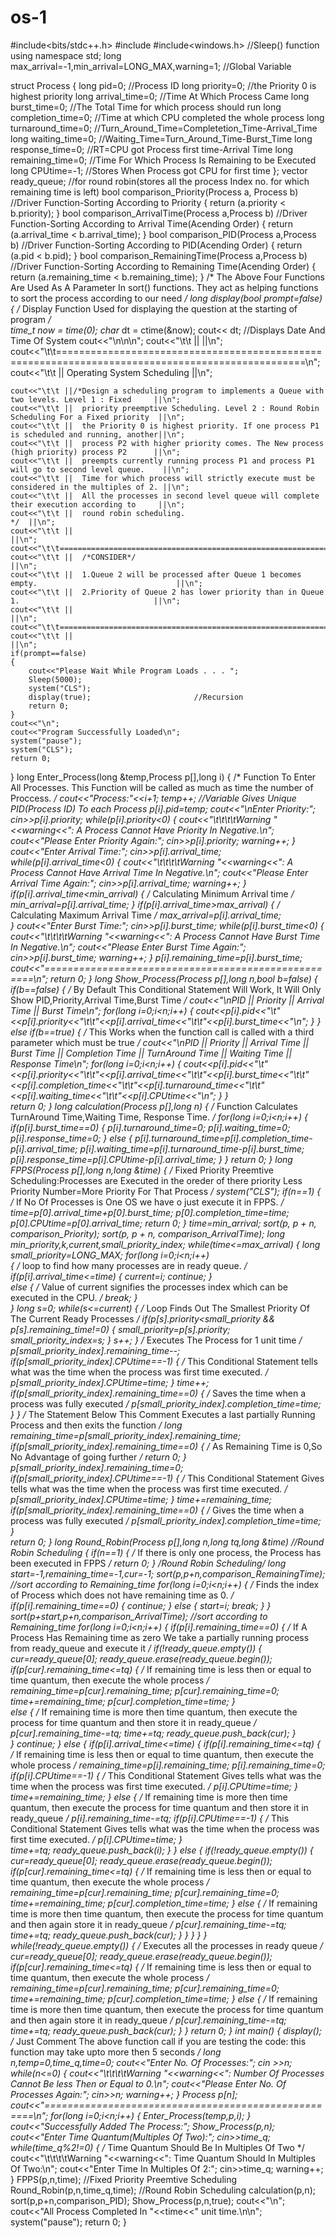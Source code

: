 # os-1
#include<bits/stdc++.h>
#include<iostream>
#include<windows.h>                                    //Sleep() function
using namespace std;
long max_arrival=-1,min_arrival=LONG_MAX,warning=1;     //Global Variable

struct Process
{
    long pid=0;                                       //Process ID
    long priority=0;                                  //the Priority 0 is highest priority
    long arrival_time=0;                              //Time At Which Process Came
	long burst_time=0;                                //The Total Time for which process should run
    long completion_time=0;                           //Time at which CPU completed the whole process
    long turnaround_time=0;                           //Turn_Around_Time=Completetion_Time-Arrival_Time
	long waiting_time=0;                              //Waiting_Time=Turn_Around_Time-Burst_Time
    long response_time=0;                             //RT=CPU got Process first time-Arrival Time
	long remaining_time=0;                            //Time For Which Process Is Remaining to be Executed  
    long CPUtime=-1;                                  //Stores When Process got CPU for first time
};
vector<long> ready_queue;                             //for round robin(stores all the process Index no. for which remaining time is left)
bool comparison_Priority(Process a, Process b)        //Driver Function-Sorting According to Priority
{ 
    return (a.priority < b.priority); 
}
bool comparison_ArrivalTime(Process a,Process b)      //Driver Function-Sorting According to Arrival Time(Acending Order)
{
    return (a.arrival_time < b.arrival_time);
}
bool comparison_PID(Process a,Process b)              //Driver Function-Sorting According to PID(Acending Order)
{
    return (a.pid < b.pid);
}
bool comparison_RemainingTime(Process a,Process b)    //Driver Function-Sorting According to Remaining Time(Acending Order) 
{
    return (a.remaining_time < b.remaining_time);
}
/*
The Above Four Functions Are Used As A Parameter In sort() functions.
They act as helping functions to sort the process according to our need
*/
long display(bool prompt=false)
{
	/*
	Display Function Used for displaying the question at the starting of program
	*/	
    time_t now = time(0);
    char* dt = ctime(&now);
    cout<< dt;                                     //Displays Date And Time Of System
    cout<<"\n\n\n";
    cout<<"\t\t ||                                                                                         ||\n";
    cout<<"\t\t=================================================================================================\n";
    cout<<"\t\t ||                          Operating System Scheduling                                    ||\n";
                                                 
                                                 
    cout<<"\t\t ||/*Design a scheduling program to implements a Queue with two levels. Level 1 : Fixed     ||\n";
    cout<<"\t\t ||  priority preemptive Scheduling. Level 2 : Round Robin Scheduling For a Fixed priority  ||\n";
    cout<<"\t\t ||  the Priority 0 is highest priority. If one process P1 is scheduled and running, another||\n";
    cout<<"\t\t ||  process P2 with higher priority comes. The New process (high priority) process P2      ||\n";
    cout<<"\t\t ||  preempts currently running process P1 and process P1 will go to second level queue.    ||\n";
    cout<<"\t\t ||  Time for which process will strictly execute must be considered in the multiples of 2. ||\n";
    cout<<"\t\t ||  All the processes in second level queue will complete their execution according to     ||\n";
    cout<<"\t\t ||  round robin scheduling.                                                            */  ||\n";
    cout<<"\t\t ||                                                                                         ||\n";
    cout<<"\t\t=================================================================================================\n";
    cout<<"\t\t ||  /*CONSIDER*/                                                                           ||\n";
    cout<<"\t\t ||  1.Queue 2 will be processed after Queue 1 becomes empty.                               ||\n";
    cout<<"\t\t ||  2.Priority of Queue 2 has lower priority than in Queue 1.                              ||\n";
    cout<<"\t\t ||                                                                                         ||\n";
    cout<<"\t\t=================================================================================================\n";
    cout<<"\t\t ||                                                                                         ||\n";
    if(prompt==false)
    {
        cout<<"Please Wait While Program Loads . . . ";
        Sleep(5000);               
        system("CLS");
        display(true);                       //Recursion
        return 0;
    }
    cout<<"\n";
    cout<<"Program Successfully Loaded\n";
    system("pause");
    system("CLS");
    return 0;
}
long Enter_Process(long &temp,Process p[],long i)
{
    /*
    Function To Enter All Processes. This Function will be called as much as
    time the number of Proccess.
    */
    cout<<"Process:"<<i+1;
    temp++;                                      //Variable Gives Unique PID(Process ID) To each Process
    p[i].pid=temp;
    cout<<"\nEnter Priority:";
    cin>>p[i].priority;
	while(p[i].priority<0)
	{
		cout<<"\t\t\t\tWarning "<<warning<<": A Process Cannot Have Priority In Negative.\n";
		cout<<"Please Enter Priority Again:";
		cin>>p[i].priority;
		warning++;
	}
    cout<<"Enter Arrival Time:";
    cin>>p[i].arrival_time;
	while(p[i].arrival_time<0)
	{
		cout<<"\t\t\t\tWarning "<<warning<<": A Process Cannot Have Arrival Time In Negative.\n";
		cout<<"Please Enter Arrival Time Again:";
		cin>>p[i].arrival_time;
		warning++;
	}
    if(p[i].arrival_time<min_arrival)
    {
		/*
		Calculating Minimum Arrival time
		*/
        min_arrival=p[i].arrival_time;
    }
    if(p[i].arrival_time>max_arrival)
    {
		/*
		Calculating Maximum Arrival Time
		*/
        max_arrival=p[i].arrival_time;          
    }
    cout<<"Enter Burst Time:";
    cin>>p[i].burst_time;
	while(p[i].burst_time<0)
	{
		cout<<"\t\t\t\tWarning "<<warning<<": A Process Cannot Have Burst Time In Negative.\n";
		cout<<"Please Enter Burst Time Again:";
		cin>>p[i].burst_time;
		warning++;
	}
    p[i].remaining_time=p[i].burst_time;
    cout<<"====================================================\n";
    return 0;
}
long Show_Process(Process p[],long n,bool b=false)
{
    if(b==false)
    {
        /*
		By Default This Conditional Statement Will Work,
        It Will Only Show PID,Priority,Arrival Time,Burst Time
		*/
        cout<<"\nPID || Priority || Arrival Time || Burst Time\n";
        for(long i=0;i<n;i++)
        {
            cout<<p[i].pid<<"\t"<<p[i].priority<<"\t\t"<<p[i].arrival_time<<"\t\t"<<p[i].burst_time<<"\n";
        }
    }
    else if(b==true)
    {
        /*
		This Works when the function call is called with a third
        parameter which must be true
		*/
        cout<<"\nPID || Priority || Arrival Time || Burst Time || Completion Time || TurnAround Time || Waiting Time || Response Time\n";
        for(long i=0;i<n;i++)
        {
            cout<<p[i].pid<<"\t"<<p[i].priority<<"\t\t"<<p[i].arrival_time<<"\t\t"<<p[i].burst_time<<"\t\t"<<p[i].completion_time<<"\t\t"<<p[i].turnaround_time<<"\t\t"<<p[i].waiting_time<<"\t\t"<<p[i].CPUtime<<"\n";
        } 
    }   
    return 0; 
}
long calculation(Process p[],long n)
{
    /*
    Function Calculates TurnAround Time,Waiting Time,
    Response Time.
    */
    for(long i=0;i<n;i++)
    {
		if(p[i].burst_time==0)
		{
			p[i].turnaround_time=0;
        	p[i].waiting_time=0;
        	p[i].response_time=0;
		}
		else
		{
			p[i].turnaround_time=p[i].completion_time-p[i].arrival_time;
        	p[i].waiting_time=p[i].turnaround_time-p[i].burst_time;
        	p[i].response_time=p[i].CPUtime-p[i].arrival_time;
		}
    }
    return 0;
}
long FPPS(Process p[],long n,long &time)
{
    /*
    Fixed Priority Preemtive Scheduling:Processes are 
    Executed in the oreder of there priority
    Less Priority Number=More Priority For That Process
    */
	system("CLS");
	if(n==1)
	{
		/*
		If No Of Processes is One OS we have o just execute
		it in FPPS.
		*/
		time=p[0].arrival_time+p[0].burst_time;
		p[0].completion_time=time;
		p[0].CPUtime=p[0].arrival_time;
		return 0;
	}
    time=min_arrival;
    sort(p, p + n, comparison_Priority);
    sort(p, p + n, comparison_ArrivalTime);
    long min_priority,k,current,small_priority_index;
    while(time<=max_arrival)
    {
        long small_priority=LONG_MAX;
        for(long i=0;i<n;i++)                           
        {
            /*
			loop to find how many processes are in ready queue.
			*/ 
            if(p[i].arrival_time<=time)
            {
                current=i;
                continue;
            }	
            else
            {
                /*
			    Value of current signifies the processes index
                which can be executed in the CPU.
			    */
                break;
            }	
        }
        long s=0;
        while(s<=current)
        {
        	/*
			Loop Finds Out The Smallest Priority Of The Current
            Ready Processes
			*/
            if(p[s].priority<small_priority && p[s].remaining_time!=0)
            {
                small_priority=p[s].priority;
                small_priority_index=s;
            }
            s++;
       	}
        /*
        Executes The Process for 1 unit time
        */
		p[small_priority_index].remaining_time--;
        if(p[small_priority_index].CPUtime==-1)
        {
         	/*
            This Conditional Statement tells 
            what was the time when the process 
            was first time executed.
            */
            p[small_priority_index].CPUtime=time;
        }
        time++;
       	if(p[small_priority_index].remaining_time==0)
        {
            /*
            Saves the time when a process was fully executed
            */
            p[small_priority_index].completion_time=time;
        }
    }
    /*
    The Statement Below This Comment Executes a last partially 
    Running Process and then exits the function
    */
    long remaining_time=p[small_priority_index].remaining_time;
    if(p[small_priority_index].remaining_time==0)
    {
    	/*
        As Remaining Time is 0,So No Advantage of
        going further
        */
        return 0;
    } 
    p[small_priority_index].remaining_time=0;
    if(p[small_priority_index].CPUtime==-1)
    {
        /*
		This Conditional Statement Gives
        tells what was the time when the process 
        was first time executed.
		*/
        p[small_priority_index].CPUtime=time;
    }
    time+=remaining_time;
    if(p[small_priority_index].remaining_time==0)
    {
        /*
        Gives the time when a process was fully executed
        */
        p[small_priority_index].completion_time=time;
    } 	
    return 0;
}
long Round_Robin(Process p[],long n,long tq,long &time)    //Round Robin Scheduling
{
	if(n==1)
	{
		/*
		If there is only one process, the Process has been executed in FPPS
		*/
		return 0;
	}
    /*Round Robin Scheduling*/
    long start=-1,remaining_time=-1,cur=-1;
    sort(p,p+n,comparison_RemainingTime);              //sort according to Remaining_time
    for(long i=0;i<n;i++)
    {
        /*
        Finds the index of Process which does 
        not have remaining time as 0.
        */
        if(p[i].remaining_time==0)
        {
            continue;
        }
        else
        {
            start=i;
            break;
        }
    }
    sort(p+start,p+n,comparison_ArrivalTime);                //sort according to Remaining_time
    for(long i=0;i<n;i++)
    {
       	if(p[i].remaining_time==0)
        {
            /*
			If A Process Has Remaining time as zero
            We take a partially running process from
            ready_queue and execute it
			*/
            if(!ready_queue.empty())
            {
                cur=ready_queue[0];
                ready_queue.erase(ready_queue.begin());
                if(p[cur].remaining_time<=tq)
                {
                    /*
                    If remaining time is less then or equal to
                    time quantum, then execute the whole process
                    */
                    remaining_time=p[cur].remaining_time;
                    p[cur].remaining_time=0;
                    time+=remaining_time;
                    p[cur].completion_time=time;
                }	
                else
                {
                    /*
                    If remaining time is more then time quantum,
                    then execute the process for time quantum
                    and then store it in ready_queue
                    */
                    p[cur].remaining_time-=tq;
                    time+=tq;
                    ready_queue.push_back(cur);
                }	
            }
            continue;
        }
        else
        {
        	if(p[i].arrival_time<=time)
        	{
                if(p[i].remaining_time<=tq)
                {
                    /*
                    If remaining time is less then or equal to
                    time quantum, then execute the whole process
                    */
                    remaining_time=p[i].remaining_time;
                    p[i].remaining_time=0;
                    if(p[i].CPUtime==-1)
                    {
                        /*
                        This Conditional Statement Gives
                        tells what was the time when the process 
                        was first time executed.
                        */
                        p[i].CPUtime=time;
                    }
                    time+=remaining_time;
                }
                else
                {
                    /*
                    If remaining time is more then time quantum,
                    then execute the process for time quantum
                    and then store it in ready_queue
                    */
                    p[i].remaining_time-=tq;
                    if(p[i].CPUtime==-1)
                    {
                        /*
						This Conditional Statement Gives
                        tells what was the time when the process 
                        was first time executed.
						*/
                        p[i].CPUtime=time;
                    }	
                    time+=tq;
                    ready_queue.push_back(i);
                }
            }
            else
            {
                if(!ready_queue.empty())
                {
                    cur=ready_queue[0];
                   	ready_queue.erase(ready_queue.begin());
                    if(p[cur].remaining_time<=tq)
                    {
                        /*
                        If remaining time is less then or equal to
                        time quantum, then execute the whole process
                        */
                        remaining_time=p[cur].remaining_time;
                        p[cur].remaining_time=0;
                        time+=remaining_time;
                        p[cur].completion_time=time;
                    }
                    else
                    {
                        /*
                        If remaining time is more then time quantum,
                        then execute the process for time quantum
                        and then again store it in ready_queue
                       	*/
                        p[cur].remaining_time-=tq;
                        time+=tq;
                        ready_queue.push_back(cur);
                    }
                }
       	    }
       	}
    }
	while(!ready_queue.empty())
    {
        /*
        Executes all the processes in ready queue
        */
        cur=ready_queue[0];
        ready_queue.erase(ready_queue.begin());
        if(p[cur].remaining_time<=tq)
        {
            /*
            If remaining time is less then or equal to
            time quantum, then execute the whole process
            */
            remaining_time=p[cur].remaining_time;
            p[cur].remaining_time=0;
            time+=remaining_time;
            p[cur].completion_time=time;
        }
        else
        {
            /*
            If remaining time is more then time quantum,
            then execute the process for time quantum
            and then again store it in ready_queue
            */
            p[cur].remaining_time-=tq;
            time+=tq;
            ready_queue.push_back(cur);
        }
    }
    return 0;
}
int main()
{
   	display();
	/*
	Just Comment The above function call if you are testing the code:
	this function may take upto more then 5 seconds
	*/
    long n,temp=0,time_q,time=0;
    cout<<"Enter No. Of Processes:";
    cin	>>n;
	while(n<=0)
	{
		cout<<"\t\t\t\tWarning "<<warning<<": Number Of Processes Cannot Be less Then or Equal to 0.\n";
		cout<<"Please Enter No. Of Processes Again:";
	    cin>>n;
		warning++;
	}
    Process p[n];
    cout<<"====================================================\n";
    for(long i=0;i<n;i++)
    {
        Enter_Process(temp,p,i);
   	}
   	cout<<"Successfully Added The Process:";
   	Show_Process(p,n);
    cout<<"Enter Time Quantum(Multiples Of Two):";
    cin>>time_q;
    while(time_q%2!=0)
    {
        /*
		Time Quantum Should Be In Multiples Of Two
		*/
        cout<<"\t\t\t\tWarning "<<warning<<": Time Quantum Should In Multiples Of Two:\n";
        cout<<"Enter Time In Multiples Of 2:";
        cin>>time_q;
		warning++;
    }
    FPPS(p,n,time);                        //Fixed Priority Preemtive Scheduling
    Round_Robin(p,n,time_q,time);          //Round Robin Scheduling
    calculation(p,n);
    sort(p,p+n,comparison_PID);
    Show_Process(p,n,true); 
    cout<<"\n";
	cout<<"All Process Completed In "<<time<<" unit time.\n\n";
    system("pause");
    return 0;
}

